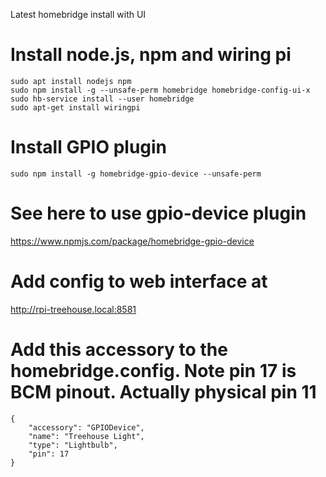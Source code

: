 Latest homebridge install with UI

# Install node.js, npm and wiring pi
```
sudo apt install nodejs npm 
sudo npm install -g --unsafe-perm homebridge homebridge-config-ui-x
sudo hb-service install --user homebridge
sudo apt-get install wiringpi
```

# Install GPIO plugin
```
sudo npm install -g homebridge-gpio-device --unsafe-perm
```

# See here to use gpio-device plugin
https://www.npmjs.com/package/homebridge-gpio-device

# Add config to web interface at
http://rpi-treehouse.local:8581

# Add this accessory to the homebridge.config. Note pin 17 is BCM pinout. Actually physical pin 11
```
{
    "accessory": "GPIODevice",
    "name": "Treehouse Light",
    "type": "Lightbulb",
    "pin": 17
}
```